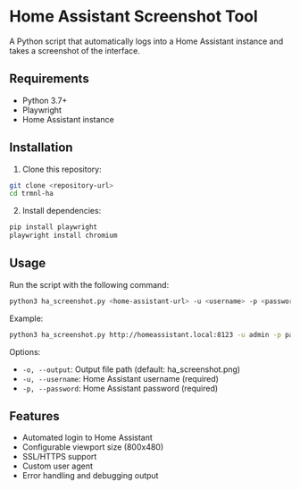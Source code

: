 # Home Assistant Screenshot Tool

A Python script that automatically logs into a Home Assistant instance and takes a screenshot of the interface.

## Requirements

- Python 3.7+
- Playwright
- Home Assistant instance

## Installation

1. Clone this repository:
```bash
git clone <repository-url>
cd trmnl-ha
```

2. Install dependencies:
```bash
pip install playwright
playwright install chromium
```

## Usage

Run the script with the following command:

```bash
python3 ha_screenshot.py <home-assistant-url> -u <username> -p <password>
```

Example:
```bash
python3 ha_screenshot.py http://homeassistant.local:8123 -u admin -p password
```

Options:
- `-o, --output`: Output file path (default: ha_screenshot.png)
- `-u, --username`: Home Assistant username (required)
- `-p, --password`: Home Assistant password (required)

## Features

- Automated login to Home Assistant
- Configurable viewport size (800x480)
- SSL/HTTPS support
- Custom user agent
- Error handling and debugging output 